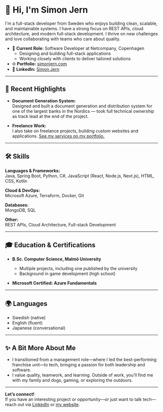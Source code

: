 # 👋 Hi, I'm Simon Jern

I'm a full-stack developer from Sweden who enjoys building clean, scalable, and maintainable systems. I have a strong focus on REST APIs, cloud architecture, and modern full-stack development. I thrive on new challenges and love collaborating with teams who care about quality.

- 🏢 **Current Role:** Software Developer at Netcompany, Copenhagen  
  - Designing and building full-stack applications
  - Working closely with clients to deliver tailored solutions  
- 🌐 **Portfolio:** [simonjern.com](https:/simonjern.com)  
- 💼 **LinkedIn:** [Simon Jern](https://www.linkedin.com/in/simon-jern/)

---

## 🚀 Recent Highlights

- **Document Generation System:**  
  Designed and built a document generation and distribution system for one of the largest banks in the Nordics — took full technical ownership as track lead at the end of the project.

- **Freelance Work:**  
  I also take on freelance projects, building custom websites and applications. [See my services on my portfolio.](https:/simonjern.com)

---

## 🛠️ Skills

**Languages & Frameworks:**  
Java, Spring Boot, Python, C#, JavaScript (React, Node.js, Next.js), HTML, CSS, Kotlin

**Cloud & DevOps:**  
Microsoft Azure, Terraform, Docker, Git

**Databases:**  
MongoDB, SQL

**Other:**  
REST APIs, Cloud Architecture, Full-stack Development

---

## 🎓 Education & Certifications

- **B.Sc. Computer Science, Malmö University**  
  - Multiple projects, including one published by the university  
  - Background in game development (high school)

- **Microsoft Certified: Azure Fundamentals**

---

## 🌍 Languages

- Swedish (native)
- English (fluent)
- Japanese (conversational)

---

## ✨ A Bit More About Me

- I transitioned from a management role—where I led the best-performing franchise unit—to tech, bringing a passion for both leadership and software.
- I value quality, teamwork, and learning. Outside of work, you’ll find me with my family and dogs, gaming, or exploring the outdoors.

---

**Let’s connect!**  
If you have an interesting project or opportunity—or just want to talk tech—reach out via [LinkedIn](https://www.linkedin.com/in/simon-jern/) or [my website](https:/simonjern.com).
